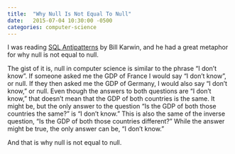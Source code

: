 ```yaml
---
title:  "Why Null Is Not Equal To Null"
date:   2015-07-04 10:30:00 -0500
categories: computer-science
---
```

I was reading [SQL Antipatterns](http://www.amazon.com/SQL-Antipatterns-Programming-Pragmatic-Programmers/dp/1934356557) by Bill Karwin, and he had a great metaphor for why null is not equal to null.

The gist of it is, null in computer science is similar to the phrase “I don’t know”. If someone asked me the GDP of France I would say “I don’t know”, or null. If they then asked me the GDP of Germany, I would also say “I don’t know,” or null. Even though the answers to both questions are “I don’t know,” that doesn’t mean that the GDP of both countries is the same. It might be, but the only answer to the question “Is the GDP of both those countries the same?” is “I don’t know.” This is also the same of the inverse question,  “Is the GDP of both those countries different?” While the answer might be true, the only answer can be, “I don’t know.”

And that is why null is not equal to null.